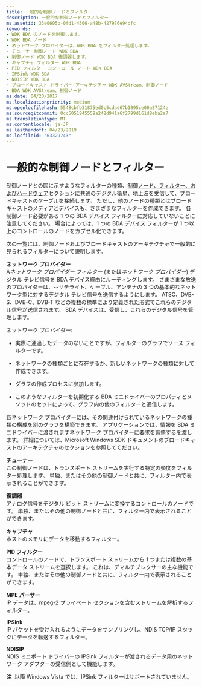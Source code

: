 ```yaml
---
title: 一般的な制御ノードとフィルター
description: 一般的な制御ノードとフィルター
ms.assetid: 33e0605b-0fd1-4506-a48b-427976e94dfc
keywords:
- WDK BDA のノードを制御します。
- WDK BDA ノード
- ネットワーク プロバイダーは、WDK BDA をフィルター処理します。
- チューナー制御ノード WDK BDA
- 制御ノード WDK BDA 復調器します。
- キャプチャ フィルター WDK BDA
- PID フィルター コントロール ノード WDK BDA
- IPSink WDK BDA
- NDISIP WDK BDA
- ブロードキャスト ドライバー アーキテクチャ WDK AVStream、制御ノード
- BDA WDK AVStream、制御ノード
ms.date: 04/20/2017
ms.localizationpriority: medium
ms.openlocfilehash: 5548cbfb31875ed0c5cdad67b1895ce00a87124e
ms.sourcegitcommit: 0cc5051945559a242d941a6f2799d161d8eba2a7
ms.translationtype: MT
ms.contentlocale: ja-JP
ms.lasthandoff: 04/23/2019
ms.locfileid: "63329743"
---
```

# <a name="common-control-nodes-and-filters"></a>一般的な制御ノードとフィルター





制御ノードとの図に示すようなフィルターの種類、[制御ノード、フィルター、およびハードウェア](control-nodes--filters-and-hardware.md)セクションに共通のデジタル衛星、地上波を受信して、ブロードキャストのケーブルを接続します。 ただし、他のノードの種類とはブロードキャストのメディアとデバイスも、さまざまなフィルターを作成できます。 各制御ノード必要がある 1 つの BDA デバイス フィルターに対応していないことに注意してください。 場合によっては、1 つの BDA デバイス フィルターが 1 つ以上のコントロールのノードをカプセル化できます。

次の一覧には、制御ノードおよびブロードキャストのアーキテクチャで一般的に見られるフィルターについて説明します。

<a href="" id="network-provider"></a>**ネットワーク プロバイダー**  
A*ネットワーク プロバイダー フィルター* (または*ネットワーク プロバイダー*) デジタル テレビ信号を BDA デバイス経由にルーティングします。 さまざまな放送のプロバイダーは、--サテライト、ケーブル、アンテナの 3 つの基本的なネットワーク型に対するデジタル テレビ信号を送信するようにします。 ATSC、DVB-S、DVB-C、DVB-T などの複数の標準により定義された形式でこれらのデジタル信号が送信されます。 BDA デバイスは、受信し、これらのデジタル信号を管理します。

ネットワーク プロバイダー:

-   実際に通過したデータのないことですが、フィルターのグラフでソース フィルターです。

-   ネットワークの種類ごとに存在するか、新しいネットワークの種類に対して作成できます。

-   グラフの作成プロセスに参加します。

-   このようなフィルターを初期化する BDA ミニドライバーのプロパティとメソッドのセットによって、グラフ内の他のフィルターと通信します。

各ネットワーク プロバイダーには、その関連付けられているネットワークの種類の構成を別のグラフを構築できます。 アプリケーションでは、情報を BDA ミニドライバーに渡されますネットワーク プロバイダーに要求を調整するを渡します。 詳細については、Microsoft Windows SDK ドキュメントのブロードキャストのアーキテクチャのセクションを参照してください。

<a href="" id="tuner"></a>**チューナー**  
この制御ノードは、トランスポート ストリームを実行する特定の頻度をフィルター処理します。 単独、またはその他の制御ノードと共に、フィルター内で表示されることができます。

<a href="" id="demodulator"></a>**復調器**  
アナログ信号をデジタル ビット ストリームに変換するコントロールのノードです。 単独、またはその他の制御ノードと共に、フィルター内で表示されることができます。

<a href="" id="capture"></a>**キャプチャ**  
ホストのメモリにデータを移動するフィルター。

<a href="" id="pid-filter"></a>**PID フィルター**  
コントロールのノードで、トランスポート ストリームから 1 つまたは複数の基本データ ストリームを選択します。 これは、デマルチプレクサーの主な機能です。 単独、またはその他の制御ノードと共に、フィルター内で表示されることができます。

<a href="" id="mpe-parser"></a>**MPE パーサー**  
IP データは、mpeg-2 プライベート セクションを含むストリームを解析するフィルター。

<a href="" id="ipsink"></a>**IPSink**  
IP パケットを受け入れるようにデータをサンプリングし、NDIS TCP/IP スタックにデータを転送するフィルター。

<a href="" id="ndisip"></a>**NDISIP**  
NDIS ミニポート ドライバーの IPSink フィルターが渡されるデータ用のネットワーク アダプターの受信側として機能します。

**注**  以降 Windows Vista では、IPSink フィルターはサポートされていません。

 

 

 




